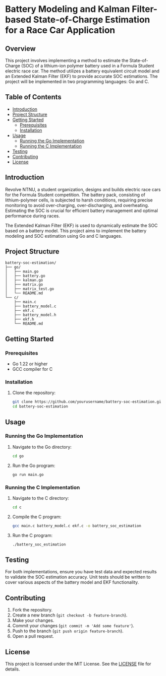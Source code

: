 # Battery Modeling and Kalman Filter-based State-of-Charge Estimation for a Race Car Application

## Overview

This project involves implementing a method to estimate the State-of-Charge (SOC) of a lithium-ion polymer battery used in a Formula Student electric race car. The method utilizes a battery equivalent circuit model and an Extended Kalman Filter (EKF) to provide accurate SOC estimations. The project will be implemented in two programming languages: Go and C.

## Table of Contents

- [Introduction](#introduction)
- [Project Structure](#project-structure)
- [Getting Started](#getting-started)
  - [Prerequisites](#prerequisites)
  - [Installation](#installation)
- [Usage](#usage)
  - [Running the Go Implementation](#running-the-go-implementation)
  - [Running the C Implementation](#running-the-c-implementation)
- [Testing](#testing)
- [Contributing](#contributing)
- [License](#license)

## Introduction

Revolve NTNU, a student organization, designs and builds electric race cars for the Formula Student competition. The battery pack, consisting of lithium-polymer cells, is subjected to harsh conditions, requiring precise monitoring to avoid over-charging, over-discharging, and overheating. Estimating the SOC is crucial for efficient battery management and optimal performance during races.

The Extended Kalman Filter (EKF) is used to dynamically estimate the SOC based on a battery model. This project aims to implement the battery modeling and SOC estimation using Go and C languages.

## Project Structure

```
battery-soc-estimation/
├── go/
│   ├── main.go
│   ├── battery.go
│   ├── kalman.go
│   ├── matrix.go
│   ├── matrix_test.go
│   └── README.md
└── c/
    ├── main.c
    ├── battery_model.c
    ├── ekf.c
    ├── battery_model.h
    ├── ekf.h
    └── README.md
```

## Getting Started

### Prerequisites

- Go 1.22 or higher
- GCC compiler for C

### Installation

1. Clone the repository:
   ```bash
   git clone https://github.com/yourusername/battery-soc-estimation.git
   cd battery-soc-estimation
   ```

## Usage

### Running the Go Implementation

1. Navigate to the Go directory:
   ```bash
   cd go
   ```

2. Run the Go program:
   ```bash
   go run main.go
   ```

### Running the C Implementation

1. Navigate to the C directory:
   ```bash
   cd c
   ```

2. Compile the C program:
   ```bash
   gcc main.c battery_model.c ekf.c -o battery_soc_estimation
   ```

3. Run the C program:
   ```bash
   ./battery_soc_estimation
   ```

## Testing

For both implementations, ensure you have test data and expected results to validate the SOC estimation accuracy. Unit tests should be written to cover various aspects of the battery model and EKF functionality.

## Contributing

1. Fork the repository.
2. Create a new branch (`git checkout -b feature-branch`).
3. Make your changes.
4. Commit your changes (`git commit -m 'Add some feature'`).
5. Push to the branch (`git push origin feature-branch`).
6. Open a pull request.

## License

This project is licensed under the MIT License. See the [LICENSE](LICENSE) file for details.
